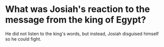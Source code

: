 # What was Josiah's reaction to the message from the king of Egypt?

He did not listen to the king's words, but instead, Josiah disguised himself so he could fight. 